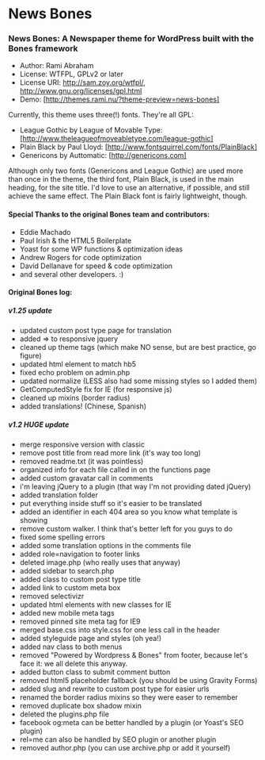 News Bones
==========
### News Bones: A Newspaper theme for WordPress built with the Bones framework

- Author: Rami Abraham
- License: WTFPL, GPLv2 or later
- License URI: http://sam.zoy.org/wtfpl/, http://www.gnu.org/licenses/gpl.html
- Demo: [http://themes.rami.nu/?theme-preview=news-bones]

Currently, this theme uses three(!) fonts. They're all GPL:
- League Gothic by League of Movable Type: [http://www.theleagueofmoveabletype.com/league-gothic]
- Plain Black by Paul Lloyd: [http://www.fontsquirrel.com/fonts/PlainBlack]
- Genericons by Auttomatic: [http://genericons.com]

Although only two fonts (Genericons and League Gothic) are used more than once in the theme, the third font, Plain Black,
is used in the main heading, for the site title. I'd love to use an alternative, if possible, and still achieve the same
effect. The Plain Black font is fairly lightweight, though.


#### Special Thanks to the original Bones team and contributors:
* Eddie Machado
* Paul Irish & the HTML5 Boilerplate
* Yoast for some WP functions & optimization ideas
* Andrew Rogers for code optimization
* David Dellanave for speed & code optimization
* and several other developers. :)


#### Original Bones log:


##### v1.25 update
- updated custom post type page for translation
- added => to responsive jquery
- cleaned up theme tags (which make NO sense, but are best practice, go figure)
- updated html element to match hb5
- fixed echo problem on admin.php
- updated normalize (LESS also had some missing styles so I added them)
- GetComputedStyle fix for IE (for responsive js)
- cleaned up mixins (border radius)
- added translations! (Chinese, Spanish)

##### v1.2 HUGE update
- merge responsive version with classic
- remove post title from read more link (it's way too long)
- removed readme.txt (it was pointless)
- organized info for each file called in on the functions page
- added custom gravatar call in comments
- i'm leaving jQuery to a plugin (that way I'm not providing dated jQuery)
- added translation folder
- put everything inside stuff so it's easier to be translated
- added an identifier in each 404 area so you know what template is showing
- remove custom walker. I think that's better left for you guys to do
- fixed some spelling errors
- added some translation options in the comments file
- added role=navigation to footer links
- deleted image.php (who really uses that anyway)
- added sidebar to search.php
- added class to custom post type title
- added link to custom meta box
- removed selectivizr
-  updated html elements with new classes for IE
- added new mobile meta tags
- removed pinned site meta tag for IE9
- merged base.css into style.css for one less call in the header
- added styleguide page and styles (oh yea!)
- added nav class to both menus
- removed "Powered by Wordpress & Bones" from footer, because let's face it: we all delete this anyway.
- added button class to submit comment button
- removed html5 placeholder fallback (you should be using Gravity Forms)
- added slug and rewrite to custom post type for easier urls
- renamed the border radius mixins so they were easer to remember
- removed duplicate box shadow mixin
- deleted the plugins.php file
- facebook og:meta can be better handled by a plugin (or Yoast's SEO plugin)
- rel=me can also be handled by SEO plugin or another plugin
- removed author.php (you can use archive.php or add it yourself)
